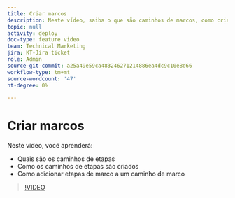 ```yaml
---
title: Criar marcos
description: Neste vídeo, saiba o que são caminhos de marcos, como criar caminhos de marcos e como adicionar etapas de marcos.
topic: null
activity: deploy
doc-type: feature video
team: Technical Marketing
jira: KT-Jira ticket
role: Admin
source-git-commit: a25a49e59ca483246271214886ea4dc9c10e8d66
workflow-type: tm+mt
source-wordcount: '47'
ht-degree: 0%

---
```


# Criar marcos

Neste vídeo, você aprenderá:

* Quais são os caminhos de etapas
* Como os caminhos de etapas são criados
* Como adicionar etapas de marco a um caminho de marco

>[!VIDEO](https://video.tv.adobe.com/v/335204/?quality=12&learn=on)
